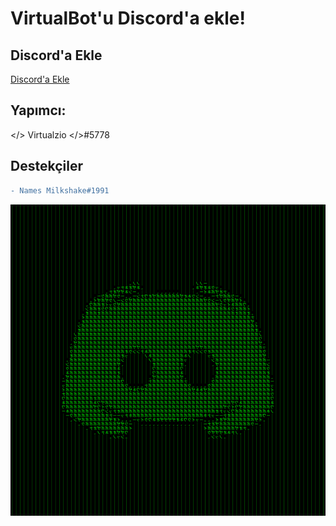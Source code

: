 # VirtualBot'u Discord'a ekle!
## Discord'a Ekle
[Discord'a Ekle](https://discord.com/oauth2/authorize?client_id=869210204724666428&scope=bot&permissions=36727824)
## Yapımcı:
</> Virtualzio </>#5778
## Destekçiler
```diff
- Names Milkshake#1991
```

![VirtualBot](1627306530-31-177-227-110.png)
